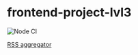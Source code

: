 # frontend-project-lvl3
![Node CI](https://github.com/vbuzivskoy/frontend-project-lvl2/workflows/Node%20CI/badge.svg)

[RSS aggregator](https://frontend-project-lvl3-xi.now.sh/)
